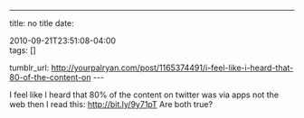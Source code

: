 ---
title: no title
date:

 2010-09-21T23:51:08-04:00  
tags:  []

tumblr_url:
http://yourpalryan.com/post/1165374491/i-feel-like-i-heard-that-80-of-the-content-on
\-\--

I feel like I heard that 80% of the content on twitter was via apps not
the web then I read this: <http://bit.ly/9y71pT> Are both true?
